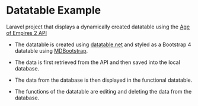 # Datatable Example
Laravel project that displays a dynamically created datatable using the [Age of Empires 2 API](https://age-of-empires-2-api.herokuapp.com/api/v1)


* The datatable is created using [datatable.net](https://datatables.net/) and styled as a Bootstrap 4 datatable using [MDBootstrap](https://mdbootstrap.com/docs/jquery/tables/datatables/).

* The data is first retrieved from the API and then saved into the local database.

* The data from the database is then displayed in the functional datatable.

* The functions of the datatable are editing and deleting the data from the database.
